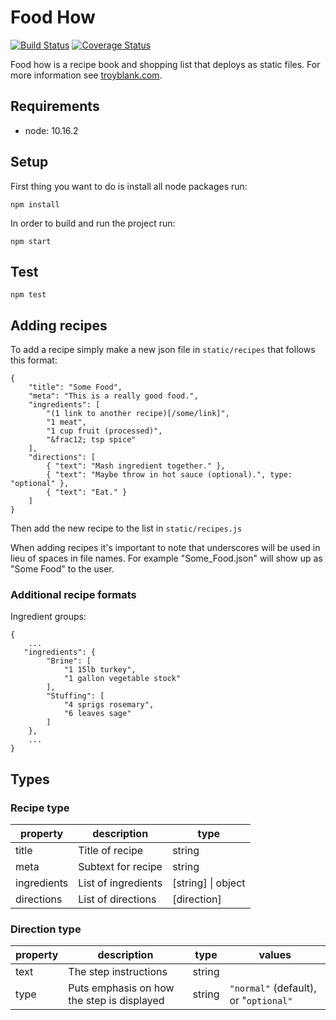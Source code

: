# Food How

[![Build Status](https://travis-ci.org/troyblank/foodhow.svg?branch=master)](https://travis-ci.org/troyblank/foodhow)
[![Coverage Status](https://coveralls.io/repos/github/troyblank/foodhow/badge.svg?branch=master)](https://coveralls.io/github/troyblank/foodhow?branch=master)

Food how is a recipe book and shopping list that deploys as static files. For more information see [troyblank.com](http://troyblank.com/#portfolio:/specimens/2014/foodHow/ "Food How").

## Requirements

* node: 10.16.2

## Setup
First thing you want to do is install all node packages run:

    npm install

In order to build and run the project run:

    npm start
    
## Test

    npm test

## Adding recipes

To add a recipe simply make a new json file in ```static/recipes``` that follows this format:

    {
        "title": "Some Food",
        "meta": "This is a really good food.",
        "ingredients": [
            "(1 link to another recipe)[/some/link]",
            "1 meat",
            "1 cup fruit (processed)",
            "&frac12; tsp spice"
        ],
        "directions": [
            { "text": "Mash ingredient together." },
            { "text": "Maybe throw in hot sauce (optional).", type: "optional" },
            { "text": "Eat." }
        ]
    }

Then add the new recipe to the list in ```static/recipes.js```

When adding recipes it's important to note that underscores will be used in lieu of spaces in file names. For example "Some_Food.json" will show up as "Some Food" to the user.

### Additional recipe formats

Ingredient groups:

    {
        ...
       "ingredients": {
            "Brine": [
                "1 15lb turkey",
                "1 gallon vegetable stock"
            ],
            "Stuffing": [
                "4 sprigs rosemary",
                "6 leaves sage"
            ]
        },
        ...
    }

## Types

### Recipe type
| property | description | type
|---|---|---|
| title | Title of recipe | string
| meta | Subtext for recipe | string
| ingredients | List of ingredients | [string] \| object
| directions | List of directions | [direction]

### Direction type

| property | description | type  | values
|---|---|---|---|
| text | The step instructions | string |
| type | Puts emphasis on how the step is displayed | string | `"normal"` (default), or "`optional"` |
